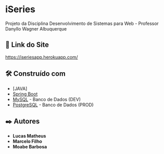 # iSeries

Projeto da Disciplina Desenvolvimento de Sistemas para Web - Professor Danyllo Wagner Albuquerque

## 📌 Link do Site

https://iseriesapp.herokuapp.com/

## 🛠️ Construído com

* [JAVA]
* [Spring Boot](https://spring.io/projects/spring-boot) 
* [MySQL](https://www.mysql.com/) - Banco de Dados (DEV)
* [PostgreSQL](https://www.google.com/search?q=postgree&oq=postgree&aqs=chrome..69i57j69i59j35i39j0i67j69i61j69i60l3.1328j0j4&sourceid=chrome&ie=UTF-8) - Banco de Dados (PROD)

## ✒️ Autores

* **Lucas Matheus**
* **Marcelo Filho**
* **Moabe Barbosa** 









